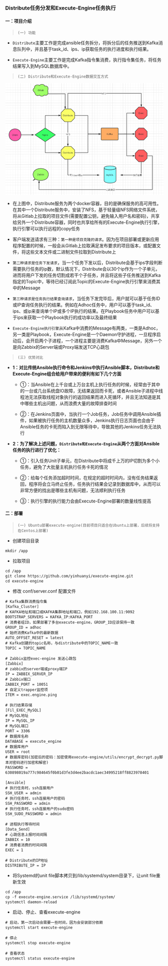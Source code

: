 ### Distribute任务分发和Execute-Engine任务执行


#### 一：项目介绍

> `(一) 功能`

- `Distribute`主要工作是完成ansible任务拆分，将拆分后的任务推送到Kafka消息队列中，并且基于task_id、ips、ip获取任务的执行进度和执行结果。

- `Execute-Engine`主要工作是完成Kafka指令集消费，执行指令集任务，将任务结果写入到MySQL数据库中。


> `(二) Distribute和Execute-Engine数据交互方式`

![Alt text](./distribute_exec.png)

- 在上图中，Distribute服务为两个docker容器，目的是确保服务的高可用性。在其中一个Distribute服务中，安装了NFS，基于轻量级NFS网络文件系统，将从Gitlab上拉取的项目文件(需要配置公钥，避免输入用户名和密码)，共享给另外一个Distribute容器，同时也共享给所有的Execute-Engine执行引擎，执行引擎可以执行远程的copy任务

- 客户端发送请求有三种：`第一种是项目克隆的请求`。因为在项目部署或更新应用程序配置的时候，一般会从Gitlab上拉取满足发布要求的项目版本，或配置文件，将这些文本文件或二进制文件拉取到Distribute上

- `第二种请求是任务下发请求`，当一个任务下发以后，Distribute会基于ips字段判断需要执行任务的ip数，默认情况下，Distribute会以30个ip作为一个子单元，进而将用户下发的任务切割成若干个子任务，并且将这些子任务推送到Kafka指定的Topic中，等待已经订阅此Topic的Execute-Engine执行引擎来消费其中的Message

- `第三种请求是任务执行结果查询请求`，当任务下发完毕后，用户就可以基于任务ID或IP查询任务执行的结果。例如在Adhoc任务中，用户可以基于task_id、ips、或ip来查询单个IP或多个IP执行的结果。在Playbook任务中用户可以基于ips来获取一个Playbook执行的成功率以及最终结果

- `Execute-Engine执行引擎`从Kafka中消费的Message有两类，一类是Adhoc，另一类是Playbook，Execute-Engine是一个Daemon守护进程，一旦程序启动后，会开启两个子进程，一个进程主要是消费Kafka中Message，另外一个是向Zabbix的Server端或Proxy端发送TCP心跳包

> `(三) 优势对比`

- **1：对比传统Ansible执行命令和Jenkins中执行Ansible脚本，Distribute和Execute-Engine组合给用户带来的便利有如下几个方面**

	- ①：当Ansible在上千台或上万台主机上执行任务的时候，经常由于其中的一台或几台系统盘IO故障，无结果返回而卡死，或者Ansible子进程中线程池无法获取线程对象执行的返回结果而进入死循环，并且无法知道是其中哪些主机出问题，从而浪费大量的故障排查时间

	- ②：在Jenkins页面中，当执行一个Job任务，Job任务中调用Ansible插件，如果被执行任务的主机数量众多，Jenkins执行日志页面也会由于Ansible任务的卡死而陷入到无限等待中，导致其他的Jenkins任务无法执行


- **2：为了解决上述问题，`Distribute和Execute-Engine`从两个方面对Ansible任务的执行进行了优化：**

	- ①：引入任务Unit子单元，在Distribute中将成千上万的IP切割为多个小任务，避免了大批量主机执行任务卡死的情况

	- ②：给每个任务添加超时时间，在规定的超时时间内，没有任务结果返回，程序将会立马终止任务，任务执行结果会记录到数据库中，从而可以非常方便的找出是哪些主机有问题，无法顺利执行任务

	- ③：执行引擎的执行能力会由Execute-Engine部署的数量线性提高


#### 二：部署

> `(一) Ubuntu部署execute-engine(目前项目只适合在Ubuntu上部署，后续将支持在Centos上部署)`

- 创建项目目录

```
mkdir /app
```

- 拉取项目

```
cd /app
git clone https://github.com/yinhuanyi/execute-engine.git
cd execute-engine
```

- 修改 conf/server.conf 配置文件

```
# Kafka集群消费指令集
[Kafka_Cluster]
# KAFKA地址和端口或KAFKA集群地址和端口，例如192.168.100.11:9092
BOOTSTRAP_SERVERS = KAFKA_IP:KAFKA_PORT
# 消费者组ID，如果部署了多台execute-engine，GROUP_ID应该保持一致
GROUP_ID = adhoc
# 始终消费Kafka中的最新数据
AUTO_OFFSET_RESET = latest
# Kafka创建的topic名称，与distribute中的TOPIC_NAME一致
TOPIC = TOPIC_NAME

# Zabbix监控exec-engine 发送心跳包
[Zabbix]
# zabbix的server端或proxy端IP
IP = ZABBIX_SERVER_IP
# Zabbix端口
ZABBIX_PORT = 10051
# 自定义trapper监控项
ITEM = exec.engine.ping

# 执行结果存储
[Fil_EXEC_MySQL]
# MySQL地址
IP = MySQL_IP
# MySQL端口
PORT = 3306
# 数据库名称
DATABASE = execute_engine
# 数据库用户
USER = root
# 数据库密码(加密后的密码：加密使用execute-engine/utils/encrypt_decrypt.py脚本对密码进行加密和解密)
PASSWORD = 630898019a777c984645f0b01d3fe3d4ee2bacdc1aec34995218ff8823978401

[Ansible]
# 执行任务时，ssh连接用户
SSH_USER = admin
# 执行任务时，ssh连接用户的密码
SSH_PASSWORD = admin
# 执行任务时，ssh连接用户的sudo密码
SSH_SUDO_PASSWORD = admin

# 进程执行等待时间
[Data_Send]
# 心跳信息上报时间间隔
ZABBIX = 10
# 消费者消费的时间间隔
EXEC = 1

# Distribute的IP地址
DISTRIBUTE_IP = IP
```

- 将Systemd的unit file脚本拷贝到/lib/systemd/system目录下，让unit file重新生效

```
cd /app
cp -f execute-engine.service /lib/systemd/system/
systemctl daemon-reload
```

- 启动、停止、查看execute-engine

```
# 启动，第一次启动会需要一些时间，因为会安装部分依赖
systemctl start execute-engine

# 停止
systemctl stop execute-engine

# 查看状态
systemctl status execute-engine
```